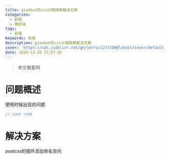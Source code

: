 ```yaml
---
title: qiankun的css沙箱隔离解决方案
categories:
  - 前端
  - 微前端
tags:
  - 前端
keywords: 前端
description: qiankun的css沙箱隔离解决方案
cover: 'https://cdn.jsdelivr.net/gh/jerryc127/CDN@latest/cover/default_bg.png'
date: 2020-12-19 23:57:26
---
```


> 本文概要啊

# 问题概述

使用时候出现的问题

```js
// some code
```

# 解决方案

postcss的插件添加命名空间